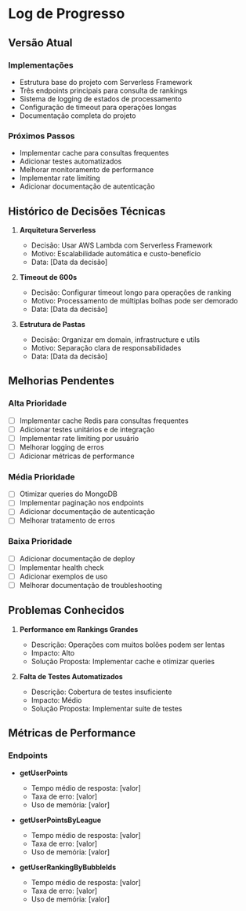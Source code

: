 # Log de Progresso

## Versão Atual
### Implementações
- Estrutura base do projeto com Serverless Framework
- Três endpoints principais para consulta de rankings
- Sistema de logging de estados de processamento
- Configuração de timeout para operações longas
- Documentação completa do projeto

### Próximos Passos
- Implementar cache para consultas frequentes
- Adicionar testes automatizados
- Melhorar monitoramento de performance
- Implementar rate limiting
- Adicionar documentação de autenticação

## Histórico de Decisões Técnicas
1. **Arquitetura Serverless**
   - Decisão: Usar AWS Lambda com Serverless Framework
   - Motivo: Escalabilidade automática e custo-benefício
   - Data: [Data da decisão]

2. **Timeout de 600s**
   - Decisão: Configurar timeout longo para operações de ranking
   - Motivo: Processamento de múltiplas bolhas pode ser demorado
   - Data: [Data da decisão]

3. **Estrutura de Pastas**
   - Decisão: Organizar em domain, infrastructure e utils
   - Motivo: Separação clara de responsabilidades
   - Data: [Data da decisão]

## Melhorias Pendentes
### Alta Prioridade
- [ ] Implementar cache Redis para consultas frequentes
- [ ] Adicionar testes unitários e de integração
- [ ] Implementar rate limiting por usuário
- [ ] Melhorar logging de erros
- [ ] Adicionar métricas de performance

### Média Prioridade
- [ ] Otimizar queries do MongoDB
- [ ] Implementar paginação nos endpoints
- [ ] Adicionar documentação de autenticação
- [ ] Melhorar tratamento de erros

### Baixa Prioridade
- [ ] Adicionar documentação de deploy
- [ ] Implementar health check
- [ ] Adicionar exemplos de uso
- [ ] Melhorar documentação de troubleshooting

## Problemas Conhecidos
1. **Performance em Rankings Grandes**
   - Descrição: Operações com muitos bolões podem ser lentas
   - Impacto: Alto
   - Solução Proposta: Implementar cache e otimizar queries

2. **Falta de Testes Automatizados**
   - Descrição: Cobertura de testes insuficiente
   - Impacto: Médio
   - Solução Proposta: Implementar suite de testes

## Métricas de Performance
### Endpoints
- **getUserPoints**
  - Tempo médio de resposta: [valor]
  - Taxa de erro: [valor]
  - Uso de memória: [valor]

- **getUserPointsByLeague**
  - Tempo médio de resposta: [valor]
  - Taxa de erro: [valor]
  - Uso de memória: [valor]

- **getUserRankingByBubbleIds**
  - Tempo médio de resposta: [valor]
  - Taxa de erro: [valor]
  - Uso de memória: [valor]